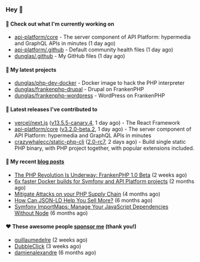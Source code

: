### Hey 👋

#### 👷 Check out what I'm currently working on

- [api-platform/core](https://github.com/api-platform/core) - The server component of API Platform: hypermedia and GraphQL APIs in minutes (1 day ago)
- [api-platform/.github](https://github.com/api-platform/.github) - Default community health files (1 day ago)
- [dunglas/.github](https://github.com/dunglas/.github) - My GitHub files (1 day ago)

#### 🌱 My latest projects

- [dunglas/php-dev-docker](https://github.com/dunglas/php-dev-docker) - Docker image to hack the PHP interpreter
- [dunglas/frankenphp-drupal](https://github.com/dunglas/frankenphp-drupal) - Drupal on FrankenPHP
- [dunglas/frankenphp-wordpress](https://github.com/dunglas/frankenphp-wordpress) - WordPress on FrankenPHP

#### 🔭 Latest releases I've contributed to

- [vercel/next.js](https://github.com/vercel/next.js) ([v13.5.5-canary.4](https://github.com/vercel/next.js/releases/tag/v13.5.5-canary.4), 1 day ago) - The React Framework
- [api-platform/core](https://github.com/api-platform/core) ([v3.2.0-beta.2](https://github.com/api-platform/core/releases/tag/v3.2.0-beta.2), 1 day ago) - The server component of API Platform: hypermedia and GraphQL APIs in minutes
- [crazywhalecc/static-php-cli](https://github.com/crazywhalecc/static-php-cli) ([2.0-rc7](https://github.com/crazywhalecc/static-php-cli/releases/tag/2.0-rc7), 2 days ago) - Build single static PHP binary, with PHP project together, with popular extensions included.

#### 📜 My recent [blog posts](https://dunglas.fr)

- [The PHP Revolution Is Underway: FrankenPHP 1.0 Beta](https://dunglas.dev/2023/09/the-php-revolution-is-underway-frankenphp-1-0-beta/) (2 weeks ago)
- [6x faster Docker builds for Symfony and API Platform projects](https://dunglas.dev/2023/08/6x-faster-docker-builds-for-symfony-and-api-platform-projects/) (2 months ago)
- [Mitigate Attacks on your PHP Supply Chain](https://dunglas.dev/2023/05/mitigate-attacks-on-your-php-supply-chain/) (4 months ago)
- [How Can JSON-LD Help You Sell More?](https://dunglas.dev/2023/04/how-can-json-ld-help-you-sell-more/) (6 months ago)
- [Symfony ImportMaps: Manage Your JavaScript Dependencies Without Node](https://dunglas.dev/2023/03/symfony-importmaps-manage-your-javascript-dependencies-without-node/) (6 months ago)

#### ❤️ These awesome people [sponsor me](https://github.com/sponsors/dunglas) (thank you!)

- [guillaumedelre](https://github.com/guillaumedelre) (2 weeks ago)
- [DubbleClick](https://github.com/DubbleClick) (3 weeks ago)
- [damienalexandre](https://github.com/damienalexandre) (6 months ago)

